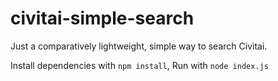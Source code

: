 # civitai-simple-search

Just a comparatively lightweight, simple way to search Civitai.

Install dependencies with `npm install`,
Run with `node index.js`
